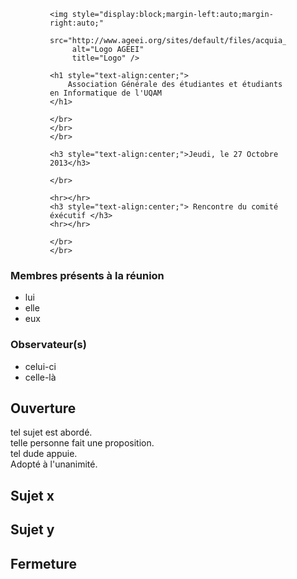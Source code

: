 <meta http-equiv="Content-Type" content="text/html; charset=utf-8">

<div style="margin:auto;width:75%">

    <img style="display:block;margin-left:auto;margin-right:auto;" 
         src="http://www.ageei.org/sites/default/files/acquia_marina_logo.jpg" 
         alt="Logo AGEEI" 
         title="Logo" />

    <h1 style="text-align:center;">
        Association Générale des étudiantes et étudiants en Informatique de l'UQAM
    </h1>
   
    </br>
    </br>
    </br>

    <h3 style="text-align:center;">Jeudi, le 27 Octobre 2013</h3>

    </br>
    
    <hr></hr>
    <h3 style="text-align:center;"> Rencontre du comité éxécutif </h3>
    <hr></hr>

    </br>
    </br>

</div>

### Membres présents à la réunion
* lui
* elle
* eux

### Observateur(s)
* celui-ci
* celle-là

## Ouverture

tel sujet est abordé.  
telle personne fait une proposition.  
tel dude appuie.  
Adopté à l'unanimité.  

## Sujet x
## Sujet y
## Fermeture
